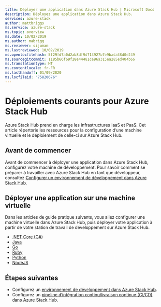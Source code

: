 ```yaml
---
title: Déployer une application dans Azure Stack Hub | Microsoft Docs
description: Déployez une application dans Azure Stack Hub.
services: azure-stack
author: mattbriggs
ms.service: azure-stack
ms.topic: overview
ms.date: 10/02/2019
ms.author: mabrigg
ms.reviewer: sijuman
ms.lastreviewed: 10/02/2019
ms.openlocfilehash: 5f29fd7a0d2ab8df9d713927b7e9bada38d0e249
ms.sourcegitcommit: 1185b66f69f28e44481ce96a315ea285ed404b66
ms.translationtype: HT
ms.contentlocale: fr-FR
ms.lasthandoff: 01/09/2020
ms.locfileid: "75820676"
---
```

# <a name="common-deployments-for-azure-stack-hub"></a>Déploiements courants pour Azure Stack Hub

Azure Stack Hub prend en charge les infrastructures IaaS et PaaS. Cet article répertorie les ressources pour la configuration d’une machine virtuelle et le déploiement de celle-ci sur Azure Stack Hub.

## <a name="before-you-begin"></a>Avant de commencer

Avant de commencer à déployer une application dans Azure Stack Hub, configurez votre machine de développement. Pour savoir comment se préparer à travailler avec Azure Stack Hub en tant que développeur, consultez [Configurer un environnement de développement dans Azure Stack Hub](azure-stack-dev-start.md).

## <a name="deploy-an-app-to-a-vm"></a>Déployer une application sur une machine virtuelle

Dans les articles de guide pratique suivants, vous allez configurer une machine virtuelle dans Azure Stack Hub, puis déployer votre application à partir de votre station de travail de développement sur Azure Stack Hub.

- [.NET Core (C#)](azure-stack-dev-start-howto-vm-dotnet.md)
- [Java](azure-stack-dev-start-howto-vm-java.md)
- [Go](azure-stack-dev-start-howto-vm-go.md)
- [Ruby](azure-stack-dev-start-howto-vm-ruby.md)
- [Python](azure-stack-dev-start-howto-vm-python.md)
- [NodeJS](azure-stack-dev-start-howto-vm-nodejs.md)

## <a name="next-steps"></a>Étapes suivantes

- Configurez un [environnement de développement dans Azure Stack Hub](azure-stack-dev-start.md).
- Configurez un [pipeline d’intégration continu/livraison continue (CI/CD) dans Azure Stack Hub](azure-stack-solution-pipeline.md).
